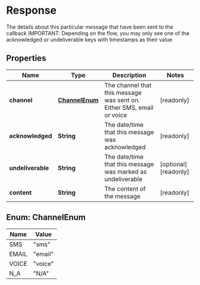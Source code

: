 

# Response

The details about this particular message that have been sent to the callback  IMPORTANT: Depending on the flow, you may only see  one of the acknowledged or undeliverable keys with timestamps as their value

## Properties

| Name | Type | Description | Notes |
|------------ | ------------- | ------------- | -------------|
|**channel** | [**ChannelEnum**](#ChannelEnum) | The channel that this message was sent on. Either SMS, email or voice |  [readonly] |
|**acknowledged** | **String** | The date/time that this message was acknowledged |  [readonly] |
|**undeliverable** | **String** | The date/time that this message was marked as undeliverable |  [optional] [readonly] |
|**content** | **String** | The content of the message |  [readonly] |



## Enum: ChannelEnum

| Name | Value |
|---- | -----|
| SMS | &quot;sms&quot; |
| EMAIL | &quot;email&quot; |
| VOICE | &quot;voice&quot; |
| N_A | &quot;N/A&quot; |



